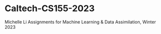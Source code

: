 # Caltech-CS155-2023

Michelle Li
Assignments for Machine Learning & Data Assimilation, Winter 2023
